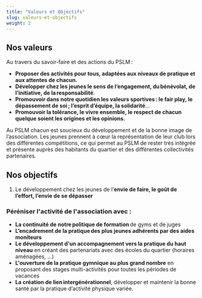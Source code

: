 ```yaml
---
title: "Valeurs et Objectifs"
slug: valeurs-et-objectifs
weight: 2
---
```


## Nos valeurs

Au travers du savoir-faire et des actions du PSLM :

* **Proposer des activités pour tous, adaptées aux niveaux de pratique et aux attentes de chacun.**
* **Développer chez les jeunes le sens de l’engagement, du bénévolat, de l’initiative, de la responsabilité**.
* **Promouvoir dans notre quotidien les valeurs sportives : le fair play, le dépassement de soi ; l’esprit d’équipe, la solidarité**…
* **Promouvoir la tolérance, le vivre ensemble, le respect de chacun quelque soient les origines et les opinions.**

 Au PSLM chacun est soucieux du développement et de la bonne image de l’association. Les jeunes prennent à cœur la représentation de leur club lors des différentes compétitions, ce qui permet au PSLM de rester très intégrée et présente auprès des habitants du quartier et des différentes collectivités partenaires.

## Nos objectifs

1. Le développement chez les jeunes de l’**envie de faire, le goût de l’effort, l’envie de se dépasser**

### Péréniser l'activité de l'association avec :

* **La continuité de notre politique de formation** de gyms et de juges
* **L’encadrement de la pratique des plus jeunes adhérents par des aides moniteurs**
* **Le développement d'un accompagnement vers la pratique du haut niveau** en créant des partenariats avec des écoles du quartier (horaires aménagées, ...)
* **L'ouverture de la pratique gymnique au plus grand nombre** en proposant des stages multi-activités pour toutes les périodes de vacances
* **La création de lien intergénérationnel**, développer et maintenir la bonne santé par la pratique d’activité physique variée.
